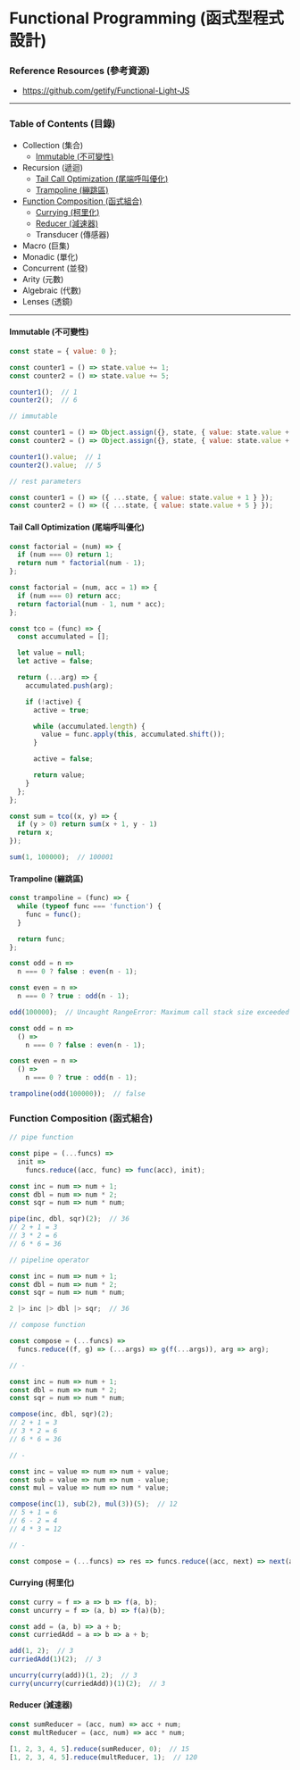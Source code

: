 # Functional Programming (函式型程式設計)

### Reference Resources (參考資源)

* https://github.com/getify/Functional-Light-JS

***

### Table of Contents (目錄)

* Collection (集合)
  * [Immutable (不可變性)](#immutable-不可變性)
* Recursion (遞迴)
  * [Tail Call Optimization (尾端呼叫優化)](#tail-call-optimization-尾端呼叫優化)
  * [Trampoline (繃跳區)](#trampoline-繃跳區)
* [Function Composition (函式組合)](#function-composition-函式組合)
  * [Currying (柯里化)](#currying-柯里化)
  * [Reducer (減速器)](#reducer-減速器)
  * Transducer (傳感器)
* Macro (巨集)
* Monadic (單化)
* Concurrent (並發)
* Arity (元數)
* Algebraic (代數)
* Lenses (透鏡)

***

#### Immutable (不可變性)

```js
const state = { value: 0 };

const counter1 = () => state.value += 1;
const counter2 = () => state.value += 5;

counter1();  // 1
counter2();  // 6

// immutable

const counter1 = () => Object.assign({}, state, { value: state.value + 1 });
const counter2 = () => Object.assign({}, state, { value: state.value + 5 });

counter1().value;  // 1
counter2().value;  // 5

// rest parameters

const counter1 = () => ({ ...state, { value: state.value + 1 } });
const counter2 = () => ({ ...state, { value: state.value + 5 } });
```

#### Tail Call Optimization (尾端呼叫優化)

```js
const factorial = (num) => {
  if (num === 0) return 1;
  return num * factorial(num - 1);
};

const factorial = (num, acc = 1) => {
  if (num === 0) return acc;
  return factorial(num - 1, num * acc);
};
```

```js
const tco = (func) => {
  const accumulated = [];

  let value = null;
  let active = false;

  return (...arg) => {
    accumulated.push(arg);

    if (!active) {
      active = true;

      while (accumulated.length) {
        value = func.apply(this, accumulated.shift());
      }

      active = false;

      return value;
    }
  };
};

const sum = tco((x, y) => {
  if (y > 0) return sum(x + 1, y - 1)
  return x;
});

sum(1, 100000);  // 100001
```

#### Trampoline (繃跳區)

```js
const trampoline = (func) => {
  while (typeof func === 'function') {
    func = func();
  }

  return func;
};

const odd = n =>
  n === 0 ? false : even(n - 1);

const even = n =>
  n === 0 ? true : odd(n - 1);

odd(100000);  // Uncaught RangeError: Maximum call stack size exceeded

const odd = n =>
  () =>
    n === 0 ? false : even(n - 1);

const even = n =>
  () =>
    n === 0 ? true : odd(n - 1);

trampoline(odd(100000));  // false
```

### Function Composition (函式組合)

```js
// pipe function

const pipe = (...funcs) =>
  init =>
    funcs.reduce((acc, func) => func(acc), init);

const inc = num => num + 1;
const dbl = num => num * 2;
const sqr = num => num * num;

pipe(inc, dbl, sqr)(2);  // 36
// 2 + 1 = 3
// 3 * 2 = 6
// 6 * 6 = 36
```

```js
// pipeline operator

const inc = num => num + 1;
const dbl = num => num * 2;
const sqr = num => num * num;

2 |> inc |> dbl |> sqr;  // 36
```

```js
// compose function

const compose = (...funcs) =>
  funcs.reduce((f, g) => (...args) => g(f(...args)), arg => arg);

// -

const inc = num => num + 1;
const dbl = num => num * 2;
const sqr = num => num * num;

compose(inc, dbl, sqr)(2);
// 2 + 1 = 3
// 3 * 2 = 6
// 6 * 6 = 36

// -

const inc = value => num => num + value;
const sub = value => num => num - value;
const mul = value => num => num * value;

compose(inc(1), sub(2), mul(3))(5);  // 12
// 5 + 1 = 6
// 6 - 2 = 4
// 4 * 3 = 12

// -

const compose = (...funcs) => res => funcs.reduce((acc, next) => next(acc), res);
```

#### Currying (柯里化)

```js
const curry = f => a => b => f(a, b);
const uncurry = f => (a, b) => f(a)(b);

const add = (a, b) => a + b;
const curriedAdd = a => b => a + b;

add(1, 2);  // 3
curriedAdd(1)(2);  // 3

uncurry(curry(add))(1, 2);  // 3
curry(uncurry(curriedAdd))(1)(2);  // 3
```

#### Reducer (減速器)

```js
const sumReducer = (acc, num) => acc + num;
const multReducer = (acc, num) => acc * num;

[1, 2, 3, 4, 5].reduce(sumReducer, 0);  // 15
[1, 2, 3, 4, 5].reduce(multReducer, 1);  // 120
```
